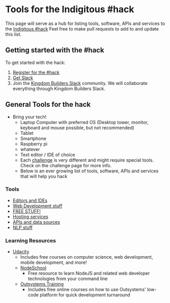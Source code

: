 # Tools for the Indigitous #hack

This page will serve as a hub for listing tools, software, APIs and services to the [Indigitous #hack](https://indigitous.org/hack) Feel free to make pull requests to add to and update this list.

## Getting started with the #hack

To get started with the hack:

1. [Register for the #hack](https://indigitous.org/hack)
1. [Get Slack](https://slack.com/)
1. Join the [Kingdom Builders Slack](http://kingdombuilders.io/) community. We will collaborate everything through Kingdom Builders Slack. 


## General Tools for the hack

- Bring your tech!
    - Laptop Computer with preferred OS (Desktop tower, monitor, keyboard and mouse possible, but not recommended)
    -  Tablet
    -  Smartphone
    -  Raspberry pi
    -  whatever
  -  Text editor / IDE of choice
  - Each [challenge](../challenges/README.md) is very different and might require special tools. Check on the challenge page for more info.
  - Below is an ever growing list of tools, software, APIs and services that will help you hack

### Tools

 - [Editors and IDEs](editors.md)
 - [Web Development stuff](web-development.md)
 - [FREE STUFF!](free-stuff.md)
 - [Hosting services](hosting-services.md)
 - [APIs and data sources](APIs.md)
 - [NLP stuff](NLP.md)

### Learning Resources

- [Udacity](https://www.udacity.com/pathfinder) 
    - Includes free courses on computer science, web development, mobile development, and more!
  - [NodeSchool](https://nodeschool.io)
    - Free resource to learn NodeJS and related web developer technologies from your command line
  - [Outsystems Training](https://www.outsystems.com/learn/)
    - Includes free online courses on how to use Outsystems' low-code platform for quick development turnaround
